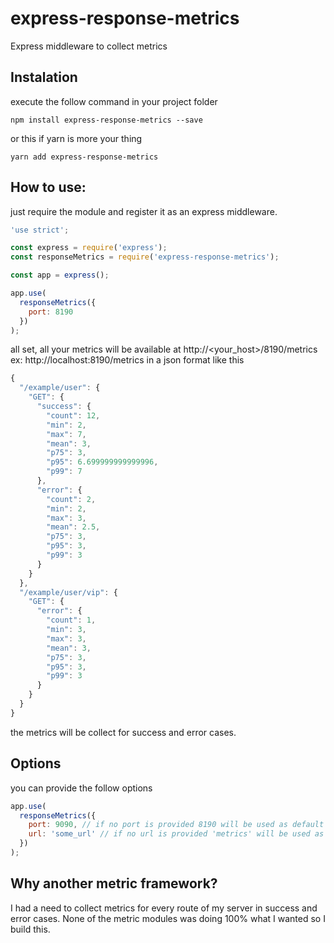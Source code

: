 # express-response-metrics

Express middleware to collect metrics

## Instalation

execute the follow command in your project folder

```shell
npm install express-response-metrics --save
```

or this if yarn is more your thing

```shell
yarn add express-response-metrics
```

## How to use:

just require the module and register it as an express middleware.

```javascript
'use strict';

const express = require('express');
const responseMetrics = require('express-response-metrics');

const app = express();

app.use(
  responseMetrics({
    port: 8190
  })
);
```

all set, all your metrics will be available at http://<your_host>/8190/metrics ex: http://localhost:8190/metrics in a json format like this

```javascript
{
  "/example/user": {
    "GET": {
      "success": {
        "count": 12,
        "min": 2,
        "max": 7,
        "mean": 3,
        "p75": 3,
        "p95": 6.699999999999996,
        "p99": 7
      },
      "error": {
        "count": 2,
        "min": 2,
        "max": 3,
        "mean": 2.5,
        "p75": 3,
        "p95": 3,
        "p99": 3
      }
    }
  },
  "/example/user/vip": {
    "GET": {
      "error": {
        "count": 1,
        "min": 3,
        "max": 3,
        "mean": 3,
        "p75": 3,
        "p95": 3,
        "p99": 3
      }
    }
  }
}
```

the metrics will be collect for success and error cases.

## Options

you can provide the follow options

```javascript
app.use(
  responseMetrics({
    port: 9090, // if no port is provided 8190 will be used as default
    url: 'some_url' // if no url is provided 'metrics' will be used as default
  })
);
```

## Why another metric framework?

I had a need to collect metrics for every route of my server in success and error cases. None of the metric modules was doing 100% what I wanted so I build this.

